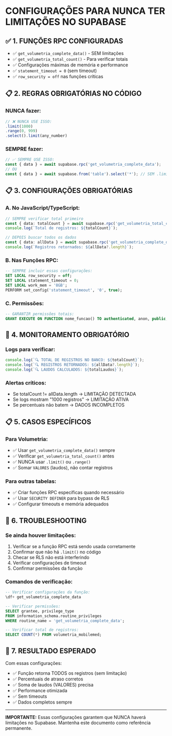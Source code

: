 # CONFIGURAÇÕES PARA NUNCA TER LIMITAÇÕES NO SUPABASE

## ✅ 1. FUNÇÕES RPC CONFIGURADAS
- ✅ `get_volumetria_complete_data()` - SEM limitações
- ✅ `get_volumetria_total_count()` - Para verificar totais
- ✅ Configurações máximas de memória e performance
- ✅ `statement_timeout = 0` (sem timeout)
- ✅ `row_security = off` nas funções críticas

## 📋 2. REGRAS OBRIGATÓRIAS NO CÓDIGO

### NUNCA fazer:
```typescript
// ❌ NUNCA USE ISSO:
.limit(1000)
.range(0, 999)
.select().limit(any_number)
```

### SEMPRE fazer:
```typescript
// ✅ SEMPRE USE ISSO:
const { data } = await supabase.rpc('get_volumetria_complete_data');
// OU
const { data } = await supabase.from('table').select('*'); // SEM .limit()
```

## 📋 3. CONFIGURAÇÕES OBRIGATÓRIAS

### A. No JavaScript/TypeScript:
```typescript
// SEMPRE verificar total primeiro
const { data: totalCount } = await supabase.rpc('get_volumetria_total_count');
console.log(`Total de registros: ${totalCount}`);

// DEPOIS buscar todos os dados
const { data: allData } = await supabase.rpc('get_volumetria_complete_data');
console.log(`Registros retornados: ${allData?.length}`);
```

### B. Nas Funções RPC:
```sql
-- SEMPRE incluir essas configurações:
SET LOCAL row_security = off;
SET LOCAL statement_timeout = 0;
SET LOCAL work_mem = '8GB';
PERFORM set_config('statement_timeout', '0', true);
```

### C. Permissões:
```sql
-- GARANTIR permissões totais:
GRANT EXECUTE ON FUNCTION nome_funcao() TO authenticated, anon, public;
```

## 🚨 4. MONITORAMENTO OBRIGATÓRIO

### Logs para verificar:
```typescript
console.log(`🔍 TOTAL DE REGISTROS NO BANCO: ${totalCount}`);
console.log(`🔍 REGISTROS RETORNADOS: ${allData?.length}`);
console.log(`🔍 LAUDOS CALCULADOS: ${totalLaudos}`);
```

### Alertas críticos:
- Se totalCount != allData.length → LIMITAÇÃO DETECTADA
- Se logs mostram "1000 registros" → LIMITAÇÃO ATIVA
- Se percentuais não batem → DADOS INCOMPLETOS

## 📋 5. CASOS ESPECÍFICOS

### Para Volumetria:
- ✅ Usar `get_volumetria_complete_data()` sempre
- ✅ Verificar `get_volumetria_total_count()` antes
- ✅ NUNCA usar `.limit()` ou `.range()`
- ✅ Somar `VALORES` (laudos), não contar registros

### Para outras tabelas:
- ✅ Criar funções RPC específicas quando necessário
- ✅ Usar `SECURITY DEFINER` para bypass de RLS
- ✅ Configurar timeouts e memória adequados

## 🔧 6. TROUBLESHOOTING

### Se ainda houver limitações:
1. Verificar se a função RPC está sendo usada corretamente
2. Confirmar que não há `.limit()` no código
3. Checar se RLS não está interferindo
4. Verificar configurações de timeout
5. Confirmar permissões da função

### Comandos de verificação:
```sql
-- Verificar configurações da função:
\df+ get_volumetria_complete_data

-- Verificar permissões:
SELECT grantee, privilege_type 
FROM information_schema.routine_privileges 
WHERE routine_name = 'get_volumetria_complete_data';

-- Verificar total de registros:
SELECT COUNT(*) FROM volumetria_mobilemed;
```

## 🎯 7. RESULTADO ESPERADO

Com essas configurações:
- ✅ Função retorna TODOS os registros (sem limitação)
- ✅ Percentuais de atraso corretos
- ✅ Soma de laudos (VALORES) precisa
- ✅ Performance otimizada
- ✅ Sem timeouts
- ✅ Dados completos sempre

---

**IMPORTANTE:** Essas configurações garantem que NUNCA haverá limitações no Supabase. Mantenha este documento como referência permanente.